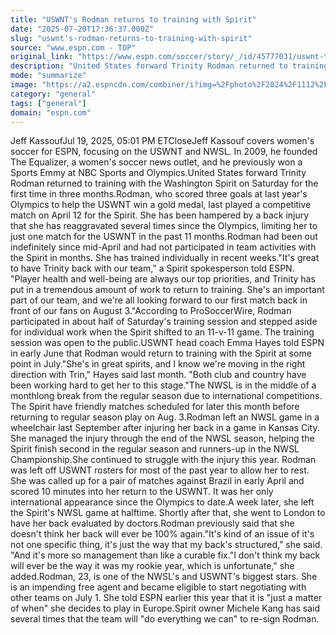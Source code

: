 ```yaml
---
title: "USWNT's Rodman returns to training with Spirit"
date: "2025-07-20T17:36:37.000Z"
slug: "uswnt's-rodman-returns-to-training-with-spirit"
source: "www.espn.com - TOP"
original_link: "https://www.espn.com/soccer/story/_/id/45777031/uswnt-trinity-rodman-returns-training-spirit"
description: "United States forward Trinity Rodman returned to training with the Washington Spirit on Saturday for the first time in three months."
mode: "summarize"
image: "https://a2.espncdn.com/combiner/i?img=%2Fphoto%2F2024%2F1112%2Fr1414004_1296x729_16%2D9.jpg"
category: "general"
tags: ["general"]
domain: "espn.com"
---
```

<p>Jeff KassoufJul 19, 2025, 05:01 PM ETCloseJeff Kassouf covers women's soccer for ESPN, focusing on the USWNT and NWSL. In 2009, he founded The Equalizer, a women's soccer news outlet, and he previously won a Sports Emmy at NBC Sports and Olympics.United States forward Trinity Rodman returned to training with the Washington Spirit on Saturday for the first time in three months.Rodman, who scored three goals at last year's Olympics to help the USWNT win a gold medal, last played a competitive match on April 12 for the Spirit. She has been hampered by a back injury that she has reaggravated several times since the Olympics, limiting her to just one match for the USWNT in the past 11 months.Rodman had been out indefinitely since mid-April and had not participated in team activities with the Spirit in months. She has trained individually in recent weeks."It's great to have Trinity back with our team," a Spirit spokesperson told ESPN. "Player health and well-being are always our top priorities, and Trinity has put in a tremendous amount of work to return to training. She's an important part of our team, and we're all looking forward to our first match back in front of our fans on August 3."According to ProSoccerWire, Rodman participated in about half of Saturday's training session and stepped aside for individual work when the Spirit shifted to an 11-v-11 game. The training session was open to the public.USWNT head coach Emma Hayes told ESPN in early June that Rodman would return to training with the Spirit at some point in July."She's in great spirits, and I know we're moving in the right direction with Trin," Hayes said last month. "Both club and country have been working hard to get her to this stage."The NWSL is in the middle of a monthlong break from the regular season due to international competitions. The Spirit have friendly matches scheduled for later this month before returning to regular season play on Aug. 3.Rodman left an NWSL game in a wheelchair last September after injuring her back in a game in Kansas City. She managed the injury through the end of the NWSL season, helping the Spirit finish second in the regular season and runners-up in the NWSL Championship.She continued to struggle with the injury this year. Rodman was left off USWNT rosters for most of the past year to allow her to rest. She was called up for a pair of matches against Brazil in early April and scored 10 minutes into her return to the USWNT. It was her only international appearance since the Olympics to date.A week later, she left the Spirit's NWSL game at halftime. Shortly after that, she went to London to have her back evaluated by doctors.Rodman previously said that she doesn't think her back will ever be 100% again."It's kind of an issue of it's not one specific thing, it's just the way that my back's structured," she said. "And it's more so management than like a curable fix."I don't think my back will ever be the way it was my rookie year, which is unfortunate," she added.Rodman, 23, is one of the NWSL's and USWNT's biggest stars. She is an impending free agent and became eligible to start negotiating with other teams on July 1. She told ESPN earlier this year that it is "just a matter of when" she decides to play in Europe.Spirit owner Michele Kang has said several times that the team will "do everything we can" to re-sign Rodman.</p>